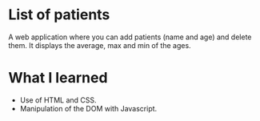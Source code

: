 # List of patients
A web application where you can add patients (name and age) and delete them. It displays the average, max and min of the ages.

# What I learned

  - Use of HTML and CSS.
  - Manipulation of the DOM with Javascript.
